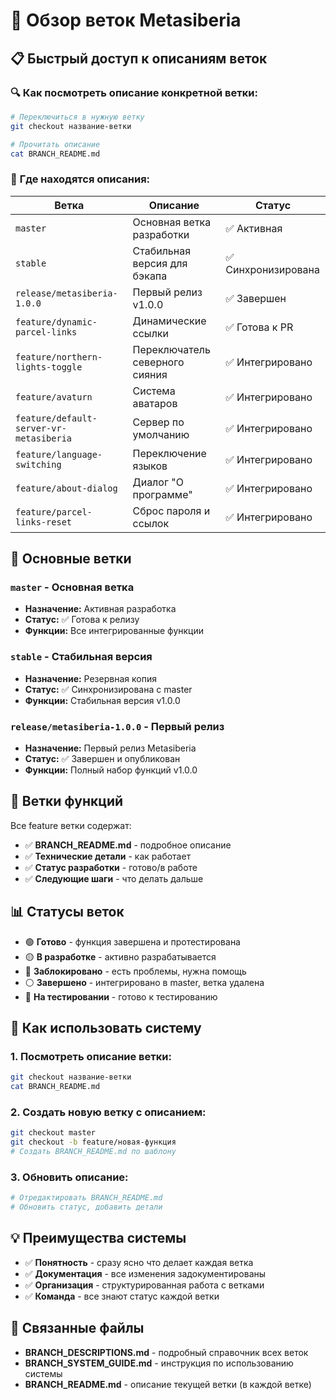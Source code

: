 # 🌿 Обзор веток Metasiberia

## 📋 **Быстрый доступ к описаниям веток**

### 🔍 **Как посмотреть описание конкретной ветки:**

```bash
# Переключиться в нужную ветку
git checkout название-ветки

# Прочитать описание
cat BRANCH_README.md
```

### 📁 **Где находятся описания:**

| Ветка | Описание | Статус |
|-------|----------|--------|
| `master` | Основная ветка разработки | ✅ Активная |
| `stable` | Стабильная версия для бэкапа | ✅ Синхронизирована |
| `release/metasiberia-1.0.0` | Первый релиз v1.0.0 | ✅ Завершен |
| `feature/dynamic-parcel-links` | Динамические ссылки | ✅ Готова к PR |
| `feature/northern-lights-toggle` | Переключатель северного сияния | ✅ Интегрировано |
| `feature/avaturn` | Система аватаров | ✅ Интегрировано |
| `feature/default-server-vr-metasiberia` | Сервер по умолчанию | ✅ Интегрировано |
| `feature/language-switching` | Переключение языков | ✅ Интегрировано |
| `feature/about-dialog` | Диалог "О программе" | ✅ Интегрировано |
| `feature/parcel-links-reset` | Сброс пароля и ссылок | ✅ Интегрировано |

## 🎯 **Основные ветки**

### `master` - Основная ветка
- **Назначение:** Активная разработка
- **Статус:** ✅ Готова к релизу
- **Функции:** Все интегрированные функции

### `stable` - Стабильная версия
- **Назначение:** Резервная копия
- **Статус:** ✅ Синхронизирована с master
- **Функции:** Стабильная версия v1.0.0

### `release/metasiberia-1.0.0` - Первый релиз
- **Назначение:** Первый релиз Metasiberia
- **Статус:** ✅ Завершен и опубликован
- **Функции:** Полный набор функций v1.0.0

## 🔧 **Ветки функций**

Все feature ветки содержат:
- ✅ **BRANCH_README.md** - подробное описание
- ✅ **Технические детали** - как работает
- ✅ **Статус разработки** - готово/в работе
- ✅ **Следующие шаги** - что делать дальше

## 📊 **Статусы веток**

- 🟢 **Готово** - функция завершена и протестирована
- 🟡 **В разработке** - активно разрабатывается
- 🔴 **Заблокировано** - есть проблемы, нужна помощь
- ⚪ **Завершено** - интегрировано в master, ветка удалена
- 🔵 **На тестировании** - готово к тестированию

## 🚀 **Как использовать систему**

### 1. **Посмотреть описание ветки:**
```bash
git checkout название-ветки
cat BRANCH_README.md
```

### 2. **Создать новую ветку с описанием:**
```bash
git checkout master
git checkout -b feature/новая-функция
# Создать BRANCH_README.md по шаблону
```

### 3. **Обновить описание:**
```bash
# Отредактировать BRANCH_README.md
# Обновить статус, добавить детали
```

## 💡 **Преимущества системы**

- ✅ **Понятность** - сразу ясно что делает каждая ветка
- ✅ **Документация** - все изменения задокументированы
- ✅ **Организация** - структурированная работа с ветками
- ✅ **Команда** - все знают статус каждой ветки

## 🔗 **Связанные файлы**

- **BRANCH_DESCRIPTIONS.md** - подробный справочник всех веток
- **BRANCH_SYSTEM_GUIDE.md** - инструкция по использованию системы
- **BRANCH_README.md** - описание текущей ветки (в каждой ветке)
